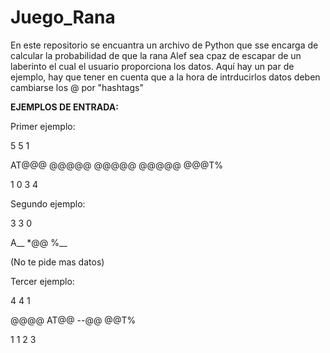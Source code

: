 # Juego_Rana
En este repositorio se encuantra un archivo de Python que sse encarga de calcular la probabilidad de que la rana Alef sea cpaz de escapar de un laberinto el cual el usuario proporciona los datos. Aquí hay un par de ejemplo, hay que tener en cuenta que a la hora de intrducirlos datos deben cambiarse los @ por "hashtags"


**EJEMPLOS DE ENTRADA:**


Primer ejemplo:


5 5 1



AT@@@
@@@@@
@@@@@
@@@@@
@@@T%


1 0 3 4


Segundo ejemplo:


3 3 0


A__
*@@
%__


(No te pide mas datos)


Tercer ejemplo:


4 4 1


@@@@
AT@@
--@@
@@T%


1 1 2 3

 

